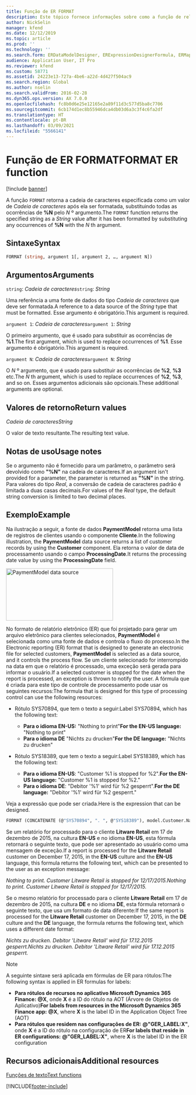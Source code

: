 ```yaml
---
title: Função de ER FORMAT
description: Este tópico fornece informações sobre como a função de relatório eletrônico (ER) FORMAT é usada.
author: NickSelin
manager: kfend
ms.date: 12/12/2019
ms.topic: article
ms.prod: ''
ms.technology: ''
ms.search.form: ERDataModelDesigner, ERExpressionDesignerFormula, ERMappedFormatDesigner, ERModelMappingDesigner
audience: Application User, IT Pro
ms.reviewer: kfend
ms.custom: 58771
ms.assetid: 24223e13-727a-4be6-a22d-4d427f504ac9
ms.search.region: Global
ms.author: nselin
ms.search.validFrom: 2016-02-28
ms.dyn365.ops.version: AX 7.0.0
ms.openlocfilehash: fc8b0d6e25e12165e2a89f11d3c577d5ba8c7706
ms.sourcegitcommit: 6cb174d1ec8b55946dca4db03d6a3c3f4c6fa2df
ms.translationtype: HT
ms.contentlocale: pt-BR
ms.lasthandoff: 03/09/2021
ms.locfileid: "5566141"
---
```

# <a name="format-er-function"></a><span data-ttu-id="841af-103">Função de ER FORMAT</span><span class="sxs-lookup"><span data-stu-id="841af-103">FORMAT ER function</span></span>

[!include [banner](../includes/banner.md)]

<span data-ttu-id="841af-104">A função `FORMAT` retorna a cadeia de caracteres especificada como um valor de *Cadeia de caracteres* após ela ser formatada, substituindo todas as ocorrências de **%N** pelo *N* º argumento.</span><span class="sxs-lookup"><span data-stu-id="841af-104">The `FORMAT` function returns the specified string as a *String* value after it has been formatted by substituting any occurrences of **%N** with the *N* th argument.</span></span>

## <a name="syntax"></a><span data-ttu-id="841af-105">Sintaxe</span><span class="sxs-lookup"><span data-stu-id="841af-105">Syntax</span></span>

```vb
FORMAT (string, argument 1[, argument 2, …, argument N])
```

## <a name="arguments"></a><span data-ttu-id="841af-106">Argumentos</span><span class="sxs-lookup"><span data-stu-id="841af-106">Arguments</span></span>

<span data-ttu-id="841af-107">`string`: *Cadeia de caracteres*</span><span class="sxs-lookup"><span data-stu-id="841af-107">`string`: *String*</span></span>

<span data-ttu-id="841af-108">Uma referência a uma fonte de dados do tipo *Cadeia de caracteres* que deve ser formatada.</span><span class="sxs-lookup"><span data-stu-id="841af-108">A reference to a data source of the *String* type that must be formatted.</span></span> <span data-ttu-id="841af-109">Esse argumento é obrigatório.</span><span class="sxs-lookup"><span data-stu-id="841af-109">This argument is required.</span></span>

<span data-ttu-id="841af-110">`argument 1`: *Cadeia de caracteres*</span><span class="sxs-lookup"><span data-stu-id="841af-110">`argument 1`: *String*</span></span>

<span data-ttu-id="841af-111">O primeiro argumento, que é usado para substituir as ocorrências de **%1**.</span><span class="sxs-lookup"><span data-stu-id="841af-111">The first argument, which is used to replace occurrences of **%1**.</span></span> <span data-ttu-id="841af-112">Esse argumento é obrigatório.</span><span class="sxs-lookup"><span data-stu-id="841af-112">This argument is required.</span></span>

<span data-ttu-id="841af-113">`argument N`: *Cadeia de caracteres*</span><span class="sxs-lookup"><span data-stu-id="841af-113">`argument N`: *String*</span></span>

<span data-ttu-id="841af-114">O *N* º argumento, que é usado para substituir as ocorrências de **%2**, **%3** etc.</span><span class="sxs-lookup"><span data-stu-id="841af-114">The *N* th argument, which is used to replace occurrences of **%2**, **%3**, and so on.</span></span> <span data-ttu-id="841af-115">Esses argumentos adicionais são opcionais.</span><span class="sxs-lookup"><span data-stu-id="841af-115">These additional arguments are optional.</span></span>

## <a name="return-values"></a><span data-ttu-id="841af-116">Valores de retorno</span><span class="sxs-lookup"><span data-stu-id="841af-116">Return values</span></span>

<span data-ttu-id="841af-117">*Cadeia de caracteres*</span><span class="sxs-lookup"><span data-stu-id="841af-117">*String*</span></span>

<span data-ttu-id="841af-118">O valor de texto resultante.</span><span class="sxs-lookup"><span data-stu-id="841af-118">The resulting text value.</span></span>

## <a name="usage-notes"></a><span data-ttu-id="841af-119">Notas de uso</span><span class="sxs-lookup"><span data-stu-id="841af-119">Usage notes</span></span>

<span data-ttu-id="841af-120">Se o argumento não é fornecido para um parâmetro, o parâmetro será devolvido como **"%N"** na cadeia de caracteres.</span><span class="sxs-lookup"><span data-stu-id="841af-120">If an argument isn't provided for a parameter, the parameter is returned as **"%N"** in the string.</span></span> <span data-ttu-id="841af-121">Para valores do tipo *Real*, a conversão de cadeia de caracteres padrão é limitada a duas casas decimais.</span><span class="sxs-lookup"><span data-stu-id="841af-121">For values of the *Real* type, the default string conversion is limited to two decimal places.</span></span>

## <a name="example"></a><span data-ttu-id="841af-122">Exemplo</span><span class="sxs-lookup"><span data-stu-id="841af-122">Example</span></span>

<span data-ttu-id="841af-123">Na ilustração a seguir, a fonte de dados **PaymentModel** retorna uma lista de registros de clientes usando o componente **Cliente**.</span><span class="sxs-lookup"><span data-stu-id="841af-123">In the following illustration, the **PaymentModel** data source returns a list of customer records by using the **Customer** component.</span></span> <span data-ttu-id="841af-124">Ela retorna o valor de data de processamento usando o campo **ProcessingDate**.</span><span class="sxs-lookup"><span data-stu-id="841af-124">It returns the processing date value by using the **ProcessingDate** field.</span></span>

<a href="./media/picture-format-datasource.jpg"><img src="./media/picture-format-datasource.jpg" alt="PaymentModel data source" class="alignnone wp-image-290751 size-full" width="293" height="143" /></a>

<span data-ttu-id="841af-125">No formato de relatório eletrônico (ER) que foi projetado para gerar um arquivo eletrônico para clientes selecionados, **PaymentModel** é selecionada como uma fonte de dados e controla o fluxo do processo.</span><span class="sxs-lookup"><span data-stu-id="841af-125">In the Electronic reporting (ER) format that is designed to generate an electronic file for selected customers, **PaymentModel** is selected as a data source, and it controls the process flow.</span></span> <span data-ttu-id="841af-126">Se um cliente selecionado for interrompido na data em que o relatório é processado, uma exceção será gerada para informar o usuário.</span><span class="sxs-lookup"><span data-stu-id="841af-126">If a selected customer is stopped for the date when the report is processed, an exception is thrown to notify the user.</span></span> <span data-ttu-id="841af-127">A fórmula que é criada para este tipo de controle de processamento pode usar os seguintes recursos:</span><span class="sxs-lookup"><span data-stu-id="841af-127">The formula that is designed for this type of processing control can use the following resources:</span></span>

- <span data-ttu-id="841af-128">Rótulo SYS70894, que tem o texto a seguir:</span><span class="sxs-lookup"><span data-stu-id="841af-128">Label SYS70894, which has the following text:</span></span>

    - <span data-ttu-id="841af-129">**Para o idioma EN-US:** "Nothing to print"</span><span class="sxs-lookup"><span data-stu-id="841af-129">**For the EN-US language:** "Nothing to print"</span></span>
    - <span data-ttu-id="841af-130">**Para o idioma DE** "Nichts zu drucken"</span><span class="sxs-lookup"><span data-stu-id="841af-130">**For the DE language:** "Nichts zu drucken"</span></span>

- <span data-ttu-id="841af-131">Rótulo SYS18389, que tem o texto a seguir:</span><span class="sxs-lookup"><span data-stu-id="841af-131">Label SYS18389, which has the following text:</span></span>

    - <span data-ttu-id="841af-132">**Para o idioma EN-US**: "Customer %1 is stopped for %2".</span><span class="sxs-lookup"><span data-stu-id="841af-132">**For the EN-US language:** "Customer %1 is stopped for %2."</span></span>
    - <span data-ttu-id="841af-133">**Para o idioma DE**: "Debitor '%1' wird für %2 gesperrt".</span><span class="sxs-lookup"><span data-stu-id="841af-133">**For the DE language:** "Debitor '%1' wird für %2 gesperrt."</span></span>

<span data-ttu-id="841af-134">Veja a expressão que pode ser criada.</span><span class="sxs-lookup"><span data-stu-id="841af-134">Here is the expression that can be designed.</span></span>

```vb
FORMAT (CONCATENATE (@"SYS70894", ". ", @"SYS18389"), model.Customer.Name, DATETIMEFORMAT (model.ProcessingDate, "d"))
```

<span data-ttu-id="841af-135">Se um relatório for processado para o cliente **Litware Retail** em 17 de dezembro de 2015, na cultura **EN-US** e no idioma **EN-US**, esta fórmula retornará o seguinte texto, que pode ser apresentado ao usuário como uma mensagem de exceção.</span><span class="sxs-lookup"><span data-stu-id="841af-135">If a report is processed for the **Litware Retail** customer on December 17, 2015, in the **EN-US** culture and the **EN-US** language, this formula returns the following text, which can be presented to the user as an exception message:</span></span>

<span data-ttu-id="841af-136">*Nothing to print. Customer Litware Retail is stopped for 12/17/2015.*</span><span class="sxs-lookup"><span data-stu-id="841af-136">*Nothing to print. Customer Litware Retail is stopped for 12/17/2015.*</span></span>

<span data-ttu-id="841af-137">Se o mesmo relatório for processado para o cliente **Litware Retail** em 17 de dezembro de 2015, na cultura **DE** e no idioma **DE**, esta fórmula retornará o seguinte texto, que usa um formato de data diferente:</span><span class="sxs-lookup"><span data-stu-id="841af-137">If the same report is processed for the **Litware Retail** customer on December 17, 2015, in the **DE** culture and the **DE** language, the formula returns the following text, which uses a different date format:</span></span>

<span data-ttu-id="841af-138">*Nichts zu drucken. Debitor 'Litware Retail' wird für 17.12.2015 gesperrt.*</span><span class="sxs-lookup"><span data-stu-id="841af-138">*Nichts zu drucken. Debitor 'Litware Retail' wird für 17.12.2015 gesperrt.*</span></span>

>[!NOTE]
> <span data-ttu-id="841af-139">A seguinte sintaxe será aplicada em fórmulas de ER para rótulos:</span><span class="sxs-lookup"><span data-stu-id="841af-139">The following syntax is applied in ER formulas for labels:</span></span>
>
> - <span data-ttu-id="841af-140">**Para rótulos de recursos no aplicativo Microsoft Dynamics 365 Finance:** **\@X**, onde **X** é a ID do rótulo na AOT (Árvore de Objetos de Aplicativo)</span><span class="sxs-lookup"><span data-stu-id="841af-140">**For labels from resources in the Microsoft Dynamics 365 Finance app:** **\@X**, where **X** is the label ID in the Application Object Tree (AOT)</span></span>
> - <span data-ttu-id="841af-141">**Para rótulos que residem nas configurações de ER:** **@"GER_LABEL:X"**, onde **X** é a ID do rótulo na configuração de ER</span><span class="sxs-lookup"><span data-stu-id="841af-141">**For labels that reside in ER configurations:** **@"GER_LABEL:X"**, where **X** is the label ID in the ER configuration</span></span>

## <a name="additional-resources"></a><span data-ttu-id="841af-142">Recursos adicionais</span><span class="sxs-lookup"><span data-stu-id="841af-142">Additional resources</span></span>

[<span data-ttu-id="841af-143">Funções de texto</span><span class="sxs-lookup"><span data-stu-id="841af-143">Text functions</span></span>](er-functions-category-text.md)


[!INCLUDE[footer-include](../../../includes/footer-banner.md)]